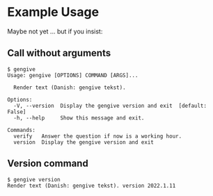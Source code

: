 # Example Usage

Maybe not yet ... but if you insist:

## Call without arguments

```console
$ gengive
Usage: gengive [OPTIONS] COMMAND [ARGS]...

  Render text (Danish: gengive tekst).

Options:
  -V, --version  Display the gengive version and exit  [default: False]
  -h, --help     Show this message and exit.

Commands:
  verify   Answer the question if now is a working hour.
  version  Display the gengive version and exit
```

## Version command

```console
$ gengive version
Render text (Danish: gengive tekst). version 2022.1.11
```
